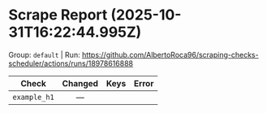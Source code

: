 # Scrape Report (2025-10-31T16:22:44.995Z)

Group: `default`  |  Run: https://github.com/AlbertoRoca96/scraping-checks-scheduler/actions/runs/18978616888

| Check | Changed | Keys | Error |
|---|:---:|:--|:--|
| `example_h1` | — |  |  |
